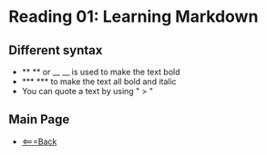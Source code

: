 # Reading 01: Learning Markdown
## Different syntax
- ** ** or __ __ is used to make the text bold
- *** *** to make the text all bold and italic
- You can quote a text by using " > "

## Main Page
- [<===Back](https://denekm.github.io/reading-notes/)

